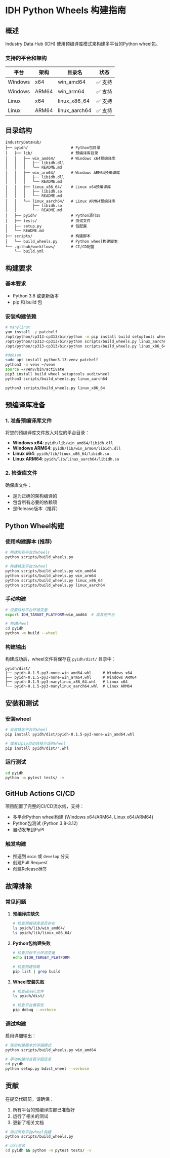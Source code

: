# IDH Python Wheels 构建指南

## 概述

Industry Data Hub (IDH) 使用预编译库模式来构建多平台的Python wheel包。

### 支持的平台和架构

| 平台 | 架构 | 目录名 | 状态 |
|------|------|--------|------|
| Windows | x64 | win_amd64 | ✅ 支持 |
| Windows | ARM64 | win_arm64 | ✅ 支持 |
| Linux | x64 | linux_x86_64 | ✅ 支持 |
| Linux | ARM64 | linux_aarch64 | ✅ 支持 |

## 目录结构

```
IndustryDataHub/
├── pyidh/                   # Python包目录
│   ├── lib/                 # 预编译库目录
│   │   ├── win_amd64/       # Windows x64预编译库
│   │   │   ├── libidh.dll
│   │   │   └── README.md
│   │   ├── win_arm64/       # Windows ARM64预编译库
│   │   │   ├── libidh.dll
│   │   │   └── README.md
│   │   ├── linux_x86_64/    # Linux x64预编译库
│   │   │   ├── libidh.so
│   │   │   └── README.md
│   │   └── linux_aarch64/   # Linux ARM64预编译库
│   │       ├── libidh.so
│   │       └── README.md
│   ├── pyidh/               # Python源代码
│   ├── tests/               # 测试文件
│   ├── setup.py             # 包配置
│   └── README.md
├── scripts/                 # 构建脚本
│   └── build_wheels.py      # Python wheel构建脚本
└── .github/workflows/       # CI/CD配置
    └── build.yml
```

## 构建要求

### 基本要求

- Python 3.8 或更新版本
- pip 和 build 包

### 安装构建依赖

```bash
# manylinux
yum install -y patchelf
/opt/python/cp313-cp313/bin/python -m pip install build setuptools wheel
/opt/python/cp313-cp313/bin/python scripts/build_wheels.py linux_aarch64
/opt/python/cp313-cp313/bin/python scripts/build_wheels.py linux_x86_64

#debian 
sudo apt install python3.13-venv patchelf
python3 -m venv ~/venv
source ~/venv/bin/activate
pip3 install build wheel setuptools auditwheel
python3 scripts/build_wheels.py linux_aarch64

python3 scripts/build_wheels.py linux_x86_64
```

## 预编译库准备

### 1. 准备预编译库文件

将您的预编译库文件放入对应的平台目录：

- **Windows x64**: `pyidh/lib/win_amd64/libidh.dll`
- **Windows ARM64**: `pyidh/lib/win_arm64/libidh.dll`  
- **Linux x64**: `pyidh/lib/linux_x86_64/libidh.so`
- **Linux ARM64**: `pyidh/lib/linux_aarch64/libidh.so`

### 2. 检查库文件

确保库文件：
- 是为正确的架构编译的
- 包含所有必要的依赖项
- 是Release版本（推荐）

## Python Wheel构建

### 使用构建脚本 (推荐)

```bash
# 构建所有平台的wheels
python scripts/build_wheels.py

# 构建特定平台的wheel
python scripts/build_wheels.py win_amd64
python scripts/build_wheels.py win_arm64
python scripts/build_wheels.py linux_x86_64
python scripts/build_wheels.py linux_aarch64
```

### 手动构建

```bash
# 设置目标平台环境变量
export IDH_TARGET_PLATFORM=win_amd64  # 或其他平台

# 构建wheel
cd pyidh
python -m build --wheel
```

### 构建输出

构建成功后，wheel文件将保存在 `pyidh/dist/` 目录中：

```
pyidh/dist/
├── pyidh-0.1.5-py3-none-win_amd64.whl     # Windows x64
├── pyidh-0.1.5-py3-none-win_arm64.whl     # Windows ARM64
├── pyidh-0.1.5-py3-manylinux_x86_64.whl   # Linux x64
└── pyidh-0.1.5-py3-manylinux_aarch64.whl  # Linux ARM64
```

## 安装和测试

### 安装wheel

```bash
# 安装特定平台的wheel
pip install pyidh/dist/pyidh-0.1.5-py3-none-win_amd64.whl

# 或者让pip自动选择合适的wheel
pip install pyidh/dist/*.whl
```

### 运行测试

```bash
cd pyidh
python -m pytest tests/ -v
```

## GitHub Actions CI/CD

项目配置了完整的CI/CD流水线，支持：

- 多平台Python wheel构建 (Windows x64/ARM64, Linux x64/ARM64)
- Python包测试 (Python 3.8-3.12)
- 自动发布到PyPI

### 触发构建

- 推送到 `main` 或 `develop` 分支
- 创建Pull Request
- 创建Release标签

## 故障排除

### 常见问题

1. **预编译库缺失**
   ```bash
   # 检查预编译库是否存在
   ls pyidh/lib/win_amd64/
   ls pyidh/lib/linux_x86_64/
   ```

2. **Python包构建失败**
   ```bash
   # 检查目标平台环境变量
   echo $IDH_TARGET_PLATFORM
   
   # 检查构建依赖
   pip list | grep build
   ```

3. **Wheel安装失败**
   ```bash
   # 检查wheel文件
   ls pyidh/dist/
   
   # 检查平台兼容性
   pip debug --verbose
   ```

### 调试构建

启用详细输出：

```bash
# 使用构建脚本的详细模式
python scripts/build_wheels.py win_amd64

# 手动构建时查看详细信息
cd pyidh
python setup.py bdist_wheel --verbose
```

## 贡献

在提交代码前，请确保：

1. 所有平台的预编译库都已准备好
2. 运行了相关的测试
3. 更新了相关文档

```bash
# 测试所有平台wheel构建
python scripts/build_wheels.py

# 运行测试
cd pyidh && python -m pytest tests/ -v
